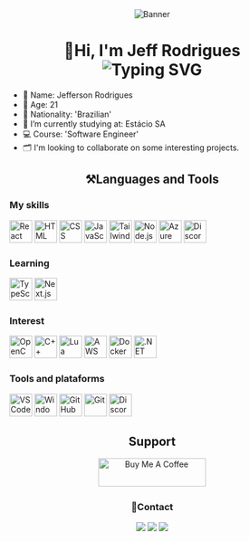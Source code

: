 <div align="center">
    <img src="https://raw.githubusercontent.com/JeffRodrigues7/Jeff-cdn/refs/heads/main/banner.gif" alt="Banner"/>
    <h1>👋Hi, I'm Jeff Rodrigues<br>
    <img src="https://readme-typing-svg.demolab.com?font=&size=18&pause=1000&color=959595&center=true&vCenter=true&width=435&lines=Full-stack+Web+Developer;Always+learning+new+things" alt="Typing SVG" /></h1>
</div>

- 👤 Name: Jefferson Rodrigues
- 🎂 Age: 21
- 📍 Nationality: 'Brazilian'
- 🌱 I’m currently studying at: Estácio SA
- 💻 Course: 'Software Engineer'
- 🗂️ I'm looking to collaborate on some interesting projects.

<h2 align="center">⚒️Languages and Tools</h2>

<h3>My skills</h3>
<div>
    <img style="pointer-events: none;" style="pointer-events: none;" src="https://raw.githubusercontent.com/JeffRodrigues7/tech-icons/292cfceecce6a863e9a10216c1c730d3a1a02ff5/icons/react-dark.svg" width="40" alt="React">
    <img style="pointer-events: none;" src="https://raw.githubusercontent.com/JeffRodrigues7/tech-icons/292cfceecce6a863e9a10216c1c730d3a1a02ff5/icons/html.svg" width="40" alt="HTML">
    <img style="pointer-events: none;" src="https://raw.githubusercontent.com/JeffRodrigues7/tech-icons/292cfceecce6a863e9a10216c1c730d3a1a02ff5/icons/css.svg" width="40" alt="CSS">
    <img style="pointer-events: none;" src="https://raw.githubusercontent.com/JeffRodrigues7/tech-icons/292cfceecce6a863e9a10216c1c730d3a1a02ff5/icons/javascript.svg" width="40" alt="JavaScript">
    <img style="pointer-events: none;" src="https://raw.githubusercontent.com/JeffRodrigues7/tech-icons/292cfceecce6a863e9a10216c1c730d3a1a02ff5/icons/tailwindcss-dark.svg" width="40" alt="Tailwind CSS">
    <img style="pointer-events: none;" src="https://raw.githubusercontent.com/JeffRodrigues7/tech-icons/292cfceecce6a863e9a10216c1c730d3a1a02ff5/icons/nodejs-dark.svg" width="40" alt="Node.js">
    <img src="https://raw.githubusercontent.com/JeffRodrigues7/tech-icons/292cfceecce6a863e9a10216c1c730d3a1a02ff5/icons/azure-dark.svg" width="40" alt="Azure">
    <img src="https://raw.githubusercontent.com/JeffRodrigues7/tech-icons/292cfceecce6a863e9a10216c1c730d3a1a02ff5/icons/discordjs-dark.svg" width="40" alt="Discord.js">
</div>

<h3>Learning</h3>
<div>
    <img src="https://raw.githubusercontent.com/JeffRodrigues7/tech-icons/292cfceecce6a863e9a10216c1c730d3a1a02ff5/icons/typescript.svg" width="40" alt="TypeScript">
    <img src="https://raw.githubusercontent.com/JeffRodrigues7/tech-icons/292cfceecce6a863e9a10216c1c730d3a1a02ff5/icons/nextjs-dark.svg" width="40" alt="Next.js">
</div>

<h3>Interest</h3>
<div>
    <img style="pointer-events: none;" src="https://raw.githubusercontent.com/JeffRodrigues7/tech-icons/292cfceecce6a863e9a10216c1c730d3a1a02ff5/icons/opencv-dark.svg" width="40" alt="OpenCV">
    <img style="pointer-events: none;" src="https://raw.githubusercontent.com/JeffRodrigues7/tech-icons/292cfceecce6a863e9a10216c1c730d3a1a02ff5/icons%232/cpp-dark.svg" width="40" alt="C++">
    <img style="pointer-events: none;" src="https://raw.githubusercontent.com/JeffRodrigues7/tech-icons/292cfceecce6a863e9a10216c1c730d3a1a02ff5/icons/lua-dark.svg" width="40" alt="Lua">
    <img style="pointer-events: none;" src="https://raw.githubusercontent.com/JeffRodrigues7/tech-icons/292cfceecce6a863e9a10216c1c730d3a1a02ff5/icons%232/aws.svg" width="40" alt="AWS">
    <img style="pointer-events: none;" src="https://raw.githubusercontent.com/JeffRodrigues7/tech-icons/292cfceecce6a863e9a10216c1c730d3a1a02ff5/icons/docker.svg" width="40" alt="Docker">
    <img style="pointer-events: none;" src="https://raw.githubusercontent.com/JeffRodrigues7/tech-icons/292cfceecce6a863e9a10216c1c730d3a1a02ff5/icons/dotnet.svg" width="40" alt=".NET">
</div>

<h3>Tools and plataforms</h3>
<div class="tools">
    <img style="pointer-events: none;" src="https://raw.githubusercontent.com/JeffRodrigues7/tech-icons/292cfceecce6a863e9a10216c1c730d3a1a02ff5/icons/vscode-dark.svg" width="40" alt="VSCode">
    <img style="pointer-events: none;" src="https://raw.githubusercontent.com/JeffRodrigues7/tech-icons/292cfceecce6a863e9a10216c1c730d3a1a02ff5/icons/windows-dark.svg" width="40" alt="Windows">
    <img style="pointer-events: none;" src="https://raw.githubusercontent.com/JeffRodrigues7/tech-icons/292cfceecce6a863e9a10216c1c730d3a1a02ff5/icons/github-dark.svg" width="40" alt="GitHub">
    <img style="pointer-events: none;" src="https://raw.githubusercontent.com/JeffRodrigues7/tech-icons/292cfceecce6a863e9a10216c1c730d3a1a02ff5/icons/git.svg" width="40" alt="Git">
    <img style="pointer-events: none;" src="https://raw.githubusercontent.com/JeffRodrigues7/tech-icons/292cfceecce6a863e9a10216c1c730d3a1a02ff5/icons/discord-dark.svg" width="40" alt="Discord">
</div>

<h2 align="center">Support</h2>
  <div align="center">
    <a style="padding: 10px;" href="https://www.buymeacoffee.com/jeffrodrigues" target="_blank"><img src="https://cdn.buymeacoffee.com/buttons/v2/default-yellow.png" alt="Buy Me A Coffee" style="height: 50px !important;width: 190px !important;"></a>
  </div>

<h3 align="center">📱Contact</h3>
<div align="center">
  <a href="mailto:Jeffrodrigues019@gmail.com" target="_blank"><img src="https://img.shields.io/static/v1?style=for-the-badge&message=Gmail&color=EA4335&logo=Gmail&logoColor=FFFFFF&label="></a>
  <a href="https://www.linkedin.com/in/jefferson-rodrigues-3a1639260/" target="_blank"><img src="https://img.shields.io/static/v1?style=for-the-badge&message=LinkedIn&color=0A66C2&logo=LinkedIn&logoColor=FFFFFF&label="></a>
  <a href="https://x.com/jeffrodrigues07" target="_blank"><img src="https://img.shields.io/static/v1?style=for-the-badge&message=X&color=000000&logo=X&logoColor=FFFFFF&label="></a>
</div>
